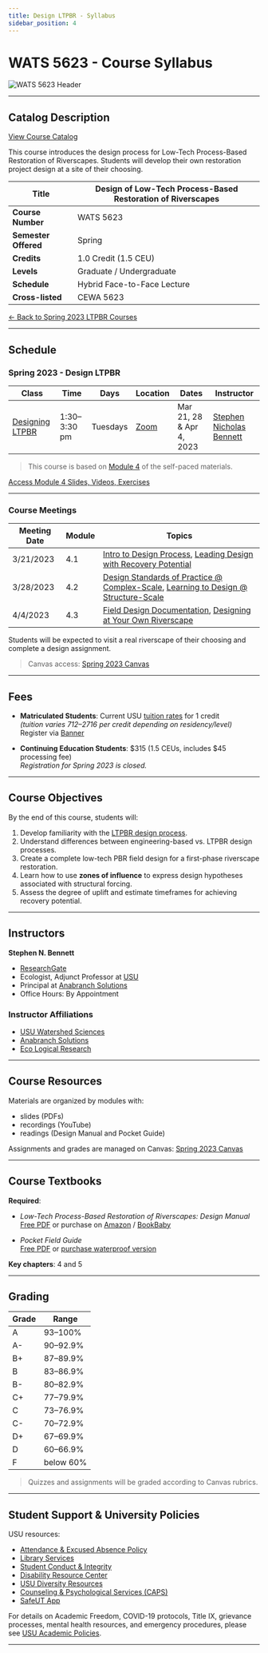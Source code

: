 ```yaml
---
title: Design LTPBR - Syllabus
sidebar_position: 4
---
```


# WATS 5623 - Course Syllabus

![WATS 5623 Header](/img/courses/WATS-5623_header_C.png)

---

## Catalog Description

[View Course Catalog](https://ssb.banner.usu.edu/zprod/bwckctlg.p_display_courses?term_in=202120&one_subj=WATS&sel_crse_strt=5150&sel_crse_end=5150)

This course introduces the design process for Low-Tech Process-Based Restoration of Riverscapes. Students will develop their own restoration project design at a site of their choosing.

| **Title** | Design of Low-Tech Process-Based Restoration of Riverscapes |
|-----------|--------------------------------------------------------------|
| **Course Number** | WATS 5623 |
| **Semester Offered** | Spring |
| **Credits** | 1.0 Credit (1.5 CEU) |
| **Levels** | Graduate / Undergraduate |
| **Schedule** | Hybrid Face-to-Face Lecture |
| **Cross-listed** | CEWA 5623 |

[← Back to Spring 2023 LTPBR Courses](/workshops/2023/USU/)

---

## Schedule

### Spring 2023 - Design LTPBR

| Class | Time | Days | Location | Dates | Instructor |
|-------|------|------|----------|-------|------------|
| [Designing LTPBR](/workshops/2023/USU/WATS-5623/) | 1:30–3:30 pm | Tuesdays | [Zoom](https://usu-edu.zoom.us/s/85735561749) | Mar 21, 28 & Apr 4, 2023 | [Stephen Nicholas Bennett](/workshops/2020/SGI/#instruction-team) |

> This course is based on [Module 4](/workshops/2020/SGI/Modules/module4) of the self-paced materials.

[Access Module 4 Slides, Videos, Exercises](/workshops/2020/SGI/Modules/module4)

---

### Course Meetings

| Meeting Date | Module | Topics |
|--------------|--------|--------|
| 3/21/2023 | 4.1 | [Intro to Design Process](http://lowtechpbr.restoration.usu.edu/workshops/2020/SGI/Modules/module4#b-designing-low-tech-restoration-projects), [Leading Design with Recovery Potential](http://lowtechpbr.restoration.usu.edu/workshops/2020/SGI/Modules/module4#c-leading-design-with-recovery-potential) |
| 3/28/2023 | 4.2 | [Design Standards of Practice @ Complex-Scale](http://lowtechpbr.restoration.usu.edu/workshops/2020/SGI/Modules/module4#d-design-standards-of-practice--designing-at-complex-scale), [Learning to Design @ Structure-Scale](http://lowtechpbr.restoration.usu.edu/workshops/2020/SGI/Modules/module4#e-learning-how-to-design-at-structure-scale) |
| 4/4/2023 | 4.3 | [Field Design Documentation](http://lowtechpbr.restoration.usu.edu/workshops/2020/SGI/Modules/module4#f-putting-it-all-together-in-the-field), [Designing at Your Own Riverscape](http://lowtechpbr.restoration.usu.edu/workshops/2020/SGI/Modules/module4#f-putting-it-all-together-in-the-field) |

Students will be expected to visit a real riverscape of their choosing and complete a design assignment.

> Canvas access: [Spring 2023 Canvas](https://usu.instructure.com/courses/727632)

---

## Fees

- **Matriculated Students**: Current USU [tuition rates](https://www.usu.edu/registrar/registration/payment/) for 1 credit  
  *(tuition varies $712–$2716 per credit depending on residency/level)*  
  Register via [Banner](http://banner.usu.edu)

- **Continuing Education Students**: $315 (1.5 CEUs, includes $45 processing fee)  
  *Registration for Spring 2023 is closed.*

---

## Course Objectives

By the end of this course, students will:  

1. Develop familiarity with the [LTPBR design process](http://lowtechpbr.restoration.usu.edu/workshops/2020/SGI/Modules/module4#d-design-standards-of-practice--designing-at-complex-scale).  
2. Understand differences between engineering-based vs. LTPBR design processes.  
3. Create a complete low-tech PBR field design for a first-phase riverscape restoration.  
4. Learn how to use **zones of influence** to express design hypotheses associated with structural forcing.  
5. Assess the degree of uplift and estimate timeframes for achieving recovery potential.  

---

## Instructors

**Stephen N. Bennett**  
- [ResearchGate](https://www.researchgate.net/profile/Stephen_Bennett8)  
- Ecologist, Adjunct Professor at [USU](https://qcnr.usu.edu/directory/bennett_stephen)  
- Principal at [Anabranch Solutions](https://www.anabranchsolutions.com/stephen-bennett.html)  
- Office Hours: By Appointment

### Instructor Affiliations

- [USU Watershed Sciences](https://qcnr.usu.edu/wats/index)  
- [Anabranch Solutions](https://www.anabranchsolutions.com/)  
- [Eco Logical Research](https://www.eco-logical-research.com/)

---

## Course Resources

Materials are organized by modules with:

- slides (PDFs)  
- recordings (YouTube)  
- readings (Design Manual and Pocket Guide)  

Assignments and grades are managed on Canvas: [Spring 2023 Canvas](https://usu.instructure.com/courses/727632)

---

## Course Textbooks

**Required**:

- *Low-Tech Process-Based Restoration of Riverscapes: Design Manual*  
  [Free PDF](/manual) or purchase on [Amazon](https://www.amazon.com/Low-Tech-Process-Based-Restoration-Riverscapes-Design/dp/1543972993) / [BookBaby](https://store.bookbaby.com/bookshop/book/index.aspx?bookURL=Low-Tech-Process-Based-Restoration-of-Riverscapes)

- *Pocket Field Guide*  
  [Free PDF](/resources/pocket) or [purchase waterproof version](http://www.anabranchsolutions.com/store/p7/pocketguide.html)

**Key chapters**: 4 and 5

---

## Grading

| Grade | Range |
|-------|-------|
| A | 93–100% |
| A- | 90–92.9% |
| B+ | 87–89.9% |
| B | 83–86.9% |
| B- | 80–82.9% |
| C+ | 77–79.9% |
| C | 73–76.9% |
| C- | 70–72.9% |
| D+ | 67–69.9% |
| D | 60–66.9% |
| F | below 60% |

> Quizzes and assignments will be graded according to Canvas rubrics.

---

## Student Support & University Policies

USU resources:  

- [Attendance & Excused Absence Policy](https://catalog.usu.edu/content.php?catoid=12&navoid=3160)  
- [Library Services](http://libguides.usu.edu/rc)  
- [Student Conduct & Integrity](https://studentconduct.usu.edu/studentcode/)  
- [Disability Resource Center](http://www.usu.edu/drc/)  
- [USU Diversity Resources](https://www.usu.edu/provost/diversity)  
- [Counseling & Psychological Services (CAPS)](https://counseling.usu.edu/)  
- [SafeUT App](https://healthcare.utah.edu/uni/programs/safe-ut-smartphone-app)  

For details on Academic Freedom, COVID-19 protocols, Title IX, grievance processes, mental health resources, and emergency procedures, please see [USU Academic Policies](http://www.usu.edu/provost/faculty-life/syllabus.cfm).

---
